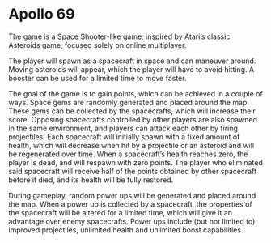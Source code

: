 # Apollo 69
The game is a Space Shooter-like game, inspired by Atari’s classic Asteroids game, focused solely on online multiplayer.

The player will spawn as a spacecraft in space and can maneuver around. Moving asteroids will appear, which the player will have to avoid hitting. A booster can be used for a limited time to move faster.

The goal of the game is to gain points, which can be achieved in a couple of ways. Space gems are randomly generated and placed around the map. These gems can be collected by the spacecrafts, which will increase their score. Opposing spacecrafts controlled by other players are also spawned in the same environment, and players can attack each other by firing projectiles. Each spacecraft will initially spawn with a fixed amount of health, which will decrease when hit by a projectile or an asteroid and will be regenerated over time. When a spacecraft’s health reaches zero, the player is dead, and will respawn with zero points. The player who eliminated said spacecraft will receive half of the points obtained by other spacecraft before it died, and its health will be fully restored.

During gameplay, random power ups will be generated and placed around the map. When a power up is collected by a spacecraft, the properties of the spacecraft will be altered for a limited time, which will give it an advantage over enemy spacecrafts. Power ups include (but not limited to) improved projectiles, unlimited health and unlimited boost capabilities.
